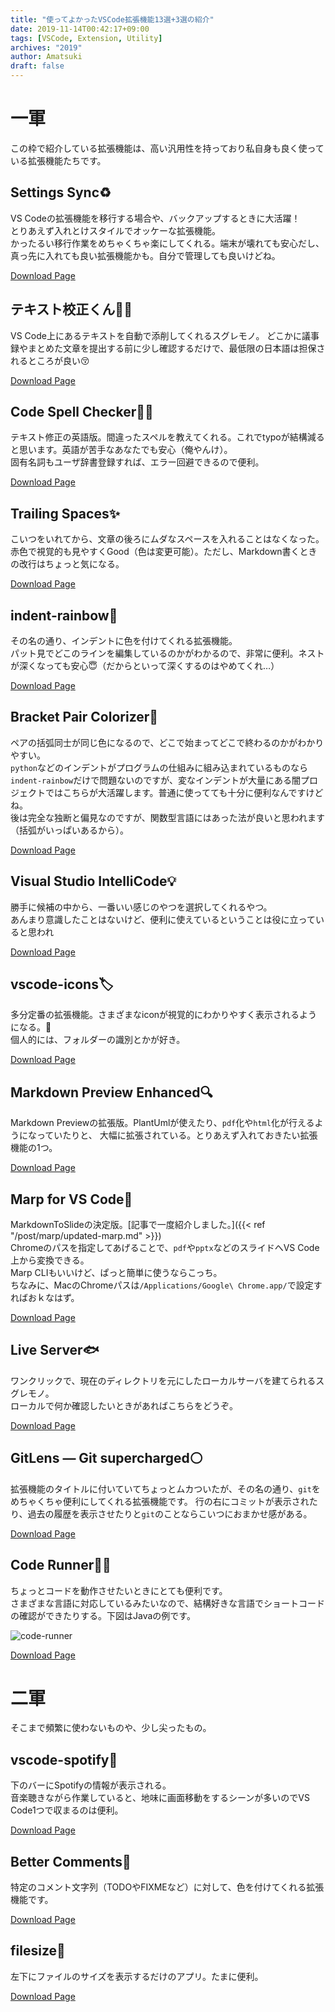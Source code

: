 ```yaml
---
title: "使ってよかったVSCode拡張機能13選+3選の紹介"
date: 2019-11-14T00:42:17+09:00
tags: [VSCode, Extension, Utility]
archives: "2019"
author: Amatsuki
draft: false
---
```

# 一軍
この枠で紹介している拡張機能は、高い汎用性を持っており私自身も良く使っている拡張機能たちです。

## Settings Sync♻️
VS Codeの拡張機能を移行する場合や、バックアップするときに大活躍！  
とりあえず入れとけスタイルでオッケーな拡張機能。  
かったるい移行作業をめちゃくちゃ楽にしてくれる。端末が壊れても安心だし、真っ先に入れても良い拡張機能かも。自分で管理しても良いけどね。

[Download Page](https://marketplace.visualstudio.com/items?itemName=Shan.code-settings-sync)

## テキスト校正くん👨‍🎓
VS Code上にあるテキストを自動で添削してくれるスグレモノ。
どこかに議事録やまとめた文章を提出する前に少し確認するだけで、最低限の日本語は担保されるところが良い😚

[Download Page](https://marketplace.visualstudio.com/items?itemName=ICS.japanese-proofreading)

## Code Spell Checker👨‍🏫
テキスト修正の英語版。間違ったスペルを教えてくれる。これでtypoが結構減ると思います。英語が苦手なあなたでも安心（俺やんけ）。  
固有名詞もユーザ辞書登録すれば、エラー回避できるので便利。

[Download Page](https://marketplace.visualstudio.com/items?itemName=streetsidesoftware.code-spell-checker)

## Trailing Spaces✨
こいつをいれてから、文章の後ろにムダなスペースを入れることはなくなった。
赤色で視覚的も見やすくGood（色は変更可能）。ただし、Markdown書くときの改行はちょっと気になる。

[Download Page](https://marketplace.visualstudio.com/items?itemName=shardulm94.trailing-spaces)

## indent-rainbow🌈
その名の通り、インデントに色を付けてくれる拡張機能。  
パット見でどこのラインを編集しているのかがわかるので、非常に便利。ネストが深くなっても安心😇（だからといって深くするのはやめてくれ…）

[Download Page](https://marketplace.visualstudio.com/items?itemName=oderwat.indent-rainbow)

## Bracket Pair Colorizer🌈
ペアの括弧同士が同じ色になるので、どこで始まってどこで終わるのかがわかりやすい。  
`python`などのインデントがプログラムの仕組みに組み込まれているものなら`indent-rainbow`だけで問題ないのですが、変なインデントが大量にある闇プロジェクトではこちらが大活躍します。普通に使ってても十分に便利なんですけどね。  
後は完全な独断と偏見なのですが、関数型言語にはあった法が良いと思われます（括弧がいっぱいあるから）。

[Download Page](https://marketplace.visualstudio.com/items?itemName=formulahendry.code-runner)

## Visual Studio IntelliCode💡
勝手に候補の中から、一番いい感じのやつを選択してくれるやつ。  
あんまり意識したことはないけど、便利に使えているということは役に立っていると思われ

[Download Page](https://marketplace.visualstudio.com/items?itemName=VisualStudioExptTeam.vscodeintellicode)

## vscode-icons🏷
多分定番の拡張機能。さまざまなiconが視覚的にわかりやすく表示されるようになる。  
個人的には、フォルダーの識別とかが好き。

[Download Page](https://marketplace.visualstudio.com/items?itemName=vscode-icons-team.vscode-icons)

## Markdown Preview Enhanced🔍
Markdown Previewの拡張版。PlantUmlが使えたり、`pdf`化や`html`化が行えるようになっていたりと、
大幅に拡張されている。とりあえず入れておきたい拡張機能の1つ。

[Download Page](https://marketplace.visualstudio.com/items?itemName=shd101wyy.markdown-preview-enhanced)

## Marp for VS Code🎨
MarkdownToSlideの決定版。[記事で一度紹介しました。]({{< ref "/post/marp/updated-marp.md" >}})  
Chromeのパスを指定してあげることで、`pdf`や`pptx`などのスライドへVS Code上から変換できる。  
Marp CLIもいいけど、ぱっと簡単に使うならこっち。  
ちなみに、MacのChromeパスは`/Applications/Google\ Chrome.app/`で設定すればおｋなはず。

[Download Page](https://marketplace.visualstudio.com/items?itemName=marp-team.marp-vscode)

## Live Server🐟
ワンクリックで、現在のディレクトリを元にしたローカルサーバを建てられるスグレモノ。  
ローカルで何か確認したいときがあればこちらをどうぞ。

[Download Page](https://marketplace.visualstudio.com/items?itemName=ritwickdey.LiveServer)

## GitLens — Git supercharged⚪️
拡張機能のタイトルに付いていてちょっとムカついたが、その名の通り、`git`をめちゃくちゃ便利にしてくれる拡張機能です。
行の右にコミットが表示されたり、過去の履歴を表示させたりと`git`のことならこいつにおまかせ感がある。

[Download Page](https://marketplace.visualstudio.com/items?itemName=eamodio.gitlens)

## Code Runner🏃‍♂️
ちょっとコードを動作させたいときにとても便利です。  
さまざまな言語に対応しているみたいなので、結構好きな言語でショートコードの確認ができたりする。下図はJavaの例です。

![code-runner](/resources/vscode/good-extentions/code-runner.png)

[Download Page](https://marketplace.visualstudio.com/items?itemName=formulahendry.code-runner)


# 二軍
そこまで頻繁に使わないものや、少し尖ったもの。

## vscode-spotify🎵
下のバーにSpotifyの情報が表示される。  
音楽聴きながら作業していると、地味に画面移動をするシーンが多いのでVS Code1つで収まるのは便利。

[Download Page](https://marketplace.visualstudio.com/items?itemName=shyykoserhiy.vscode-spotify)

## Better Comments📝
特定のコメント文字列（TODOやFIXMEなど）に対して、色を付けてくれる拡張機能です。

[Download Page](https://marketplace.visualstudio.com/items?itemName=aaron-bond.better-comments)

## filesize📁
左下にファイルのサイズを表示するだけのアプリ。たまに便利。

[Download Page](https://marketplace.visualstudio.com/items?itemName=mkxml.vscode-filesize)